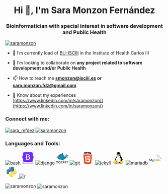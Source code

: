 <h1 align="center">Hi 👋, I'm Sara Monzon Fernández</h1>
<h3 align="center">Bioinformatician with special interest in software development and Public Health</h3>

<p align="left"> <a href="https://github.com/ryo-ma/github-profile-trophy"><img src="https://github-profile-trophy.vercel.app/?username=saramonzon&theme=discord" alt="saramonzon" /></a> </p>

- 🔭 I’m currently lead of [BU-ISCIII](https://github.com/BU-ISCIII/) in the Institute of Health Carlos III

- 👯 I’m looking to collaborate on **any project related to software development and/or Public Health**

- 📫 How to reach me **smonzon@isciii.es or sara.monzon.fdz@gmail.com**

- 📄 Know about my experiences [https://www.linkedin.com/in/saramonzon/](https://www.linkedin.com/in/saramonzon/)

<h3 align="left">Connect with me:</h3>
<p align="left">
<a href="https://twitter.com/sara_mfdez" target="blank"><img align="center" src="https://raw.githubusercontent.com/rahuldkjain/github-profile-readme-generator/master/src/images/icons/Social/twitter.svg" alt="sara_mfdez" height="30" width="40" /></a>
<a href="https://linkedin.com/in/saramonzon" target="blank"><img align="center" src="https://raw.githubusercontent.com/rahuldkjain/github-profile-readme-generator/master/src/images/icons/Social/linked-in-alt.svg" alt="saramonzon" height="30" width="40" /></a>
</p>

<h3 align="left">Languages and Tools:</h3>
<p align="left"> <a href="https://www.gnu.org/software/bash/" target="_blank" rel="noreferrer"> <img src="https://www.vectorlogo.zone/logos/gnu_bash/gnu_bash-icon.svg" alt="bash" width="40" height="40"/> </a> <a href="https://getbootstrap.com" target="_blank" rel="noreferrer"> <img src="https://raw.githubusercontent.com/devicons/devicon/master/icons/bootstrap/bootstrap-plain-wordmark.svg" alt="bootstrap" width="40" height="40"/> </a> <a href="https://www.djangoproject.com/" target="_blank" rel="noreferrer"> <img src="https://cdn.worldvectorlogo.com/logos/django.svg" alt="django" width="40" height="40"/> </a> <a href="https://www.docker.com/" target="_blank" rel="noreferrer"> <img src="https://raw.githubusercontent.com/devicons/devicon/master/icons/docker/docker-original-wordmark.svg" alt="docker" width="40" height="40"/> </a> <a href="https://git-scm.com/" target="_blank" rel="noreferrer"> <img src="https://www.vectorlogo.zone/logos/git-scm/git-scm-icon.svg" alt="git" width="40" height="40"/> </a> <a href="https://www.w3.org/html/" target="_blank" rel="noreferrer"> <img src="https://raw.githubusercontent.com/devicons/devicon/master/icons/html5/html5-original-wordmark.svg" alt="html5" width="40" height="40"/> </a> <a href="https://jekyllrb.com/" target="_blank" rel="noreferrer"> <img src="https://www.vectorlogo.zone/logos/jekyllrb/jekyllrb-icon.svg" alt="jekyll" width="40" height="40"/> </a> <a href="https://www.linux.org/" target="_blank" rel="noreferrer"> <img src="https://raw.githubusercontent.com/devicons/devicon/master/icons/linux/linux-original.svg" alt="linux" width="40" height="40"/> </a> <a href="https://mariadb.org/" target="_blank" rel="noreferrer"> <img src="https://www.vectorlogo.zone/logos/mariadb/mariadb-icon.svg" alt="mariadb" width="40" height="40"/> </a> <a href="https://www.mysql.com/" target="_blank" rel="noreferrer"> <img src="https://raw.githubusercontent.com/devicons/devicon/master/icons/mysql/mysql-original-wordmark.svg" alt="mysql" width="40" height="40"/> </a> <a href="https://www.python.org" target="_blank" rel="noreferrer"> <img src="https://raw.githubusercontent.com/devicons/devicon/master/icons/python/python-original.svg" alt="python" width="40" height="40"/> </a> <img src="https://cdn.jsdelivr.net/gh/devicons/devicon@latest/icons/r/r-original.svg" alt="r" width="40" height="40" />
 </p>

<p><img align="left" src="https://github-readme-stats.vercel.app/api/top-langs?username=saramonzon&show_icons=true&locale=en&layout=compact" alt="saramonzon" /></p>

<p>&nbsp;<img align="center" src="https://github-readme-stats.vercel.app/api?username=saramonzon&show_icons=true&locale=en" alt="saramonzon" /></p>
